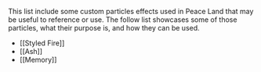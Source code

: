 This list include some custom particles effects used in Peace Land that may be useful to reference or use. The follow list showcases some of those particles, what their purpose is, and how they can be used. 

- [[Styled Fire]]
- [[Ash]]
- [[Memory]]